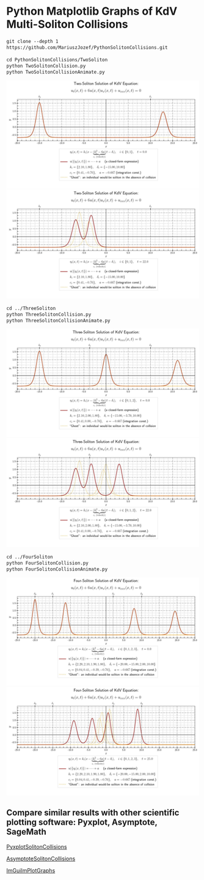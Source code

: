 # Python Matplotlib Graphs of KdV Multi-Soliton Collisions

```
git clone --depth 1 https://github.com/MariuszJozef/PythonSolitonCollisions.git

cd PythonSolitonCollisions/TwoSoliton
python TwoSolitonCollision.py 
python TwoSolitonCollisionAnimate.py 
```

![Plot1](https://github.com/MariuszJozef/PythonSolitonCollisions/blob/master/TwoSoliton/Plots/TwoSolitonCollision_t=0.jpeg)
![Plot2](https://github.com/MariuszJozef/PythonSolitonCollisions/blob/master/TwoSoliton/Plots/TwoSolitonCollision_t=22.jpeg)

```
cd ../ThreeSoliton
python ThreeSolitonCollision.py 
python ThreeSolitonCollisionAnimate.py 
```
![Plot3](https://github.com/MariuszJozef/PythonSolitonCollisions/blob/master/ThreeSoliton/Plots/ThreeSolitonCollision_t=0.jpeg)
![Plot4](https://github.com/MariuszJozef/PythonSolitonCollisions/blob/master/ThreeSoliton/Plots/ThreeSolitonCollision_t=22.jpeg)

```
cd ../FourSoliton
python FourSolitonCollision.py 
python FourSolitonCollisionAnimate.py 
```

![Plot5](https://github.com/MariuszJozef/PythonSolitonCollisions/blob/master/FourSoliton/Plots/FourSolitonCollision_t=0.jpeg)
![Plot6](https://github.com/MariuszJozef/PythonSolitonCollisions/blob/master/FourSoliton/Plots/FourSolitonCollision_t=25.jpeg)

## Compare similar results with other scientific plotting software: Pyxplot, Asymptote, SageMath

[PyxplotSolitonCollisions](https://github.com/MariuszJozef/PyxplotSolitonCollisions.git)

[AsymptoteSolitonCollisions](https://github.com/MariuszJozef/AsymptoteSolitonCollisions.git)

<!-- [SageMathSolitonCollisions](https://github.com/MariuszJozef/SageMathSolitonCollisions.git) -->

[ImGuiImPlotGraphs](https://github.com/MariuszJozef/ImGuiImPlotGraphs.git)
